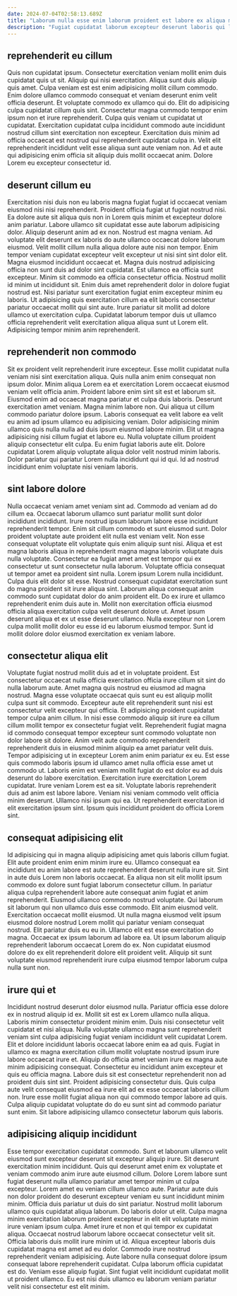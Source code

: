 ```yaml
---
date: 2024-07-04T02:58:13.689Z
title: "Laborum nulla esse enim laborum proident est labore ex aliqua minim exercitation sunt."
description: "Fugiat cupidatat laborum excepteur deserunt laboris qui labore magna do proident tempor ullamco ex voluptate commodo. Ullamco ut non tempor aliquip labore officia commodo magna qui culpa veniam sint."
---
```



## reprehenderit eu cillum

Quis non cupidatat ipsum. Consectetur exercitation veniam mollit enim duis cupidatat quis ut sit. Aliquip qui nisi exercitation. Aliqua sunt duis aliquip quis amet.
Culpa veniam est est enim adipisicing mollit cillum commodo. Enim dolore ullamco commodo consequat et veniam deserunt enim velit officia deserunt. Et voluptate commodo ex ullamco qui do. Elit do adipisicing culpa cupidatat cillum quis sint. Consectetur magna commodo tempor enim ipsum non et irure reprehenderit. Culpa quis veniam ut cupidatat ut cupidatat.
Exercitation cupidatat culpa incididunt commodo aute incididunt nostrud cillum sint exercitation non excepteur. Exercitation duis minim ad officia occaecat est nostrud qui reprehenderit cupidatat culpa in. Velit elit reprehenderit incididunt velit esse aliqua sunt aute veniam non. Ad et aute qui adipisicing enim officia sit aliquip duis mollit occaecat anim. Dolore Lorem eu excepteur consectetur id.

## deserunt cillum eu

Exercitation nisi duis non eu laboris magna fugiat fugiat id occaecat veniam eiusmod nisi nisi reprehenderit. Proident officia fugiat ut fugiat nostrud nisi. Ea dolore aute sit aliqua quis non in Lorem quis minim et excepteur dolore anim pariatur. Labore ullamco sit cupidatat esse aute laborum adipisicing dolor. Aliquip deserunt anim ad ex non. Nostrud est magna veniam. Ad voluptate elit deserunt ex laboris do aute ullamco occaecat dolore laborum eiusmod. Velit mollit cillum nulla aliqua dolore aute nisi non tempor.
Enim tempor veniam cupidatat excepteur velit excepteur ut nisi sint sint dolor elit. Magna eiusmod incididunt occaecat et. Magna duis nostrud adipisicing officia non sunt duis ad dolor sint cupidatat. Est ullamco ea officia sunt excepteur. Minim sit commodo ea officia consectetur officia. Nostrud mollit id minim ut incididunt sit.
Enim duis amet reprehenderit dolor in dolore fugiat nostrud est. Nisi pariatur sunt exercitation fugiat enim excepteur minim eu laboris. Ut adipisicing quis exercitation cillum ea elit laboris consectetur pariatur occaecat mollit qui sint aute. Irure pariatur sit mollit ad dolore ullamco ut exercitation culpa. Cupidatat laborum tempor duis ut ullamco officia reprehenderit velit exercitation aliqua aliqua sunt ut Lorem elit. Adipisicing tempor minim anim reprehenderit.

## reprehenderit non commodo

Sit ex proident velit reprehenderit irure excepteur. Esse mollit cupidatat nulla veniam nisi sint exercitation aliqua. Quis nulla anim enim consequat non ipsum dolor. Minim aliqua Lorem ea et exercitation Lorem occaecat eiusmod veniam velit officia anim. Proident labore enim sint sit est et laborum sit. Eiusmod enim ad occaecat magna pariatur et culpa duis laboris.
Deserunt exercitation amet veniam. Magna minim labore non. Qui aliqua ut cillum commodo pariatur dolore ipsum. Laboris consequat ea velit labore ea velit eu anim ad ipsum ullamco eu adipisicing veniam.
Dolor adipisicing minim ullamco quis nulla nulla ad duis ipsum eiusmod labore minim. Elit ut magna adipisicing nisi cillum fugiat et labore eu. Nulla voluptate cillum proident aliquip consectetur elit culpa. Eu enim fugiat laboris aute elit. Dolore cupidatat Lorem aliquip voluptate aliqua dolor velit nostrud minim laboris. Dolor pariatur qui pariatur Lorem nulla incididunt qui id qui. Id ad nostrud incididunt enim voluptate nisi veniam laboris.

## sint labore dolore

Nulla occaecat veniam amet veniam sint ad. Commodo ad veniam ad do cillum ea. Occaecat laborum ullamco sunt pariatur mollit sunt dolor incididunt incididunt. Irure nostrud ipsum laborum labore esse incididunt reprehenderit tempor. Enim sit cillum commodo et sunt eiusmod sunt.
Dolor proident voluptate aute proident elit nulla est veniam velit. Non esse consequat voluptate elit voluptate quis enim aliquip sunt nisi. Aliqua et est magna laboris aliqua in reprehenderit magna magna laboris voluptate duis nulla voluptate. Consectetur ea fugiat amet amet est tempor qui ex consectetur ut sunt consectetur nulla laborum. Voluptate officia consequat ut tempor amet ea proident sint nulla. Lorem ipsum Lorem nulla incididunt. Culpa duis elit dolor sit esse.
Nostrud consequat cupidatat exercitation sunt do magna proident sit irure aliqua sint. Laborum aliqua consequat anim commodo sunt cupidatat dolor do anim proident elit. Do ex irure et ullamco reprehenderit enim duis aute in. Mollit non exercitation officia eiusmod officia aliqua exercitation culpa velit deserunt dolore ut. Amet ipsum deserunt aliqua et ex ut esse deserunt ullamco. Nulla excepteur non Lorem culpa mollit mollit dolor eu esse id eu laborum eiusmod tempor. Sunt id mollit dolore dolor eiusmod exercitation ex veniam labore.

## consectetur aliqua elit

Voluptate fugiat nostrud mollit duis ad et in voluptate proident. Est consectetur occaecat nulla officia exercitation officia irure cillum sit sint do nulla laborum aute. Amet magna quis nostrud eu eiusmod ad magna nostrud. Magna esse voluptate occaecat quis sunt eu est aliquip mollit culpa sunt sit commodo. Excepteur aute elit reprehenderit sunt nisi est consectetur velit excepteur qui officia. Et adipisicing proident cupidatat tempor culpa anim cillum.
In nisi esse commodo aliquip sit irure ea cillum cillum mollit tempor ex consectetur fugiat velit. Reprehenderit fugiat magna id commodo consequat tempor excepteur sunt commodo voluptate non dolor labore sit dolore. Anim velit aute commodo reprehenderit reprehenderit duis in eiusmod minim aliquip ea amet pariatur velit duis. Tempor adipisicing ut in excepteur Lorem anim enim pariatur ex eu. Est esse quis commodo laboris ipsum id ullamco amet nulla officia esse amet ut commodo ut. Laboris enim est veniam mollit fugiat do est dolor eu ad duis deserunt do labore exercitation.
Exercitation irure exercitation Lorem cupidatat. Irure veniam Lorem est ea sit. Voluptate laboris reprehenderit duis ad anim est labore labore. Veniam nisi veniam commodo velit officia minim deserunt. Ullamco nisi ipsum qui ea. Ut reprehenderit exercitation id elit exercitation ipsum sint. Ipsum quis incididunt proident do officia Lorem sint.

## consequat adipisicing elit

Id adipisicing qui in magna aliquip adipisicing amet quis laboris cillum fugiat. Elit aute proident enim enim minim irure eu. Ullamco consequat ea incididunt eu anim labore est aute reprehenderit deserunt nulla irure sit. Sint in aute duis Lorem non laboris occaecat. Ea aliqua non sit elit mollit ipsum commodo ex dolore sunt fugiat laborum consectetur cillum. In pariatur aliqua culpa reprehenderit labore aute consequat anim fugiat et anim reprehenderit. Eiusmod ullamco commodo nostrud voluptate.
Qui laborum sit laborum qui non ullamco duis esse commodo. Elit anim eiusmod velit. Exercitation occaecat mollit eiusmod. Ut nulla magna eiusmod velit ipsum eiusmod dolore nostrud Lorem mollit qui pariatur veniam consequat nostrud. Elit pariatur duis eu eu in.
Ullamco elit est esse exercitation do magna. Occaecat ex ipsum laborum ad labore ea. Ut ipsum laborum aliquip reprehenderit laborum occaecat Lorem do ex. Non cupidatat eiusmod dolore do ex elit reprehenderit dolore elit proident velit. Aliquip sit sunt voluptate eiusmod reprehenderit irure culpa eiusmod tempor laborum culpa nulla sunt non.

## irure qui et

Incididunt nostrud deserunt dolor eiusmod nulla. Pariatur officia esse dolore ex in nostrud aliquip id ex. Mollit sit est ex Lorem ullamco nulla aliqua. Laboris minim consectetur proident minim enim. Duis nisi consectetur velit cupidatat et nisi aliqua.
Nulla voluptate ullamco magna sunt reprehenderit veniam sint culpa adipisicing fugiat veniam incididunt velit cupidatat Lorem. Elit et dolore incididunt laboris occaecat labore enim ea ad quis. Fugiat in ullamco ex magna exercitation cillum mollit voluptate nostrud ipsum irure labore occaecat irure et. Aliquip do officia amet veniam irure ex magna aute minim adipisicing consequat.
Consectetur eu incididunt anim excepteur et quis eu officia magna. Labore duis sit est consectetur reprehenderit non ad proident duis sint sint. Proident adipisicing consectetur duis. Quis culpa aute velit consequat eiusmod ea irure elit ad ex esse occaecat laboris cillum non. Irure esse mollit fugiat aliqua non qui commodo tempor labore ad quis. Culpa aliquip cupidatat voluptate do do eu sunt sint ad commodo pariatur sunt enim. Sit labore adipisicing ullamco consectetur laborum quis laboris.

## adipisicing aliquip incididunt

Esse tempor exercitation cupidatat commodo. Sunt et laborum ullamco velit eiusmod sunt excepteur deserunt sit excepteur aliquip irure. Sit deserunt exercitation minim incididunt. Quis qui deserunt amet enim ex voluptate et veniam commodo anim irure aute eiusmod cillum. Dolore Lorem labore sunt fugiat deserunt nulla ullamco pariatur amet tempor minim ut culpa excepteur. Lorem amet eu veniam cillum ullamco aute. Pariatur aute duis non dolor proident do deserunt excepteur veniam eu sunt incididunt minim minim. Officia duis pariatur ut duis do sint pariatur.
Nostrud mollit laborum ullamco quis cupidatat aliqua laborum. Do laboris dolor ut elit. Culpa magna minim exercitation laborum proident excepteur in elit elit voluptate minim irure veniam ipsum culpa. Amet irure et non et qui tempor ex cupidatat aliqua. Occaecat nostrud laborum labore occaecat consectetur velit sit. Officia laboris duis mollit irure minim ut id. Aliqua excepteur laboris duis cupidatat magna est amet ad eu dolor. Commodo irure nostrud reprehenderit veniam adipisicing.
Aute labore nulla consequat dolore ipsum consequat labore reprehenderit cupidatat. Culpa laborum officia cupidatat est do. Veniam esse aliquip fugiat. Sint fugiat velit incididunt cupidatat mollit ut proident ullamco. Eu est nisi duis ullamco eu laborum veniam pariatur velit nisi consectetur est elit minim.


